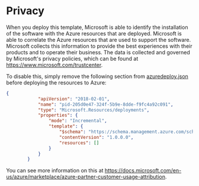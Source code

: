 # Privacy

When you deploy this template, Microsoft is able to identify the installation of the software with the Azure resources that are deployed. Microsoft is able to correlate the Azure resources that are used to support the software. Microsoft collects this information to provide the best experiences with their products and to operate their business. The data is collected and governed by Microsoft's privacy policies, which can be found at https://www.microsoft.com/trustcenter. 

To disable this, simply remove the following section from [azuredeploy.json](./azuredeploy.json) before deploying the resources to Azure:

```json
{ 
            "apiVersion": "2018-02-01",
            "name": "pid-205d0e47-324f-5b9e-8dde-f9fc4a92c091",
            "type": "Microsoft.Resources/deployments",
            "properties": {
                "mode": "Incremental",
                "template": {
                    "$schema": "https://schema.management.azure.com/schemas/2015-01-01/deploymentTemplate.json#",
                    "contentVersion": "1.0.0.0",
                    "resources": []
                }
            }
        }
```

You can see more information on this at https://docs.microsoft.com/en-us/azure/marketplace/azure-partner-customer-usage-attribution.
